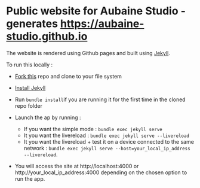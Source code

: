 Public website for Aubaine Studio - generates https://aubaine-studio.github.io
=======

The website is rendered using Github pages and built using [Jekyll](https://jekyllrb.com/).


To run this locally :

* [Fork this](https://github.com/aubaine-studio/aubaine-studio.github.io) repo and clone to your file system
* [Install Jekyll](https://help.github.com/articles/setting-up-your-github-pages-site-locally-with-jekyll/)
* Run `bundle install`if you are running it for the first time in the cloned repo folder
* Launch the ap by running :
    * If you want the simple mode : `bundle exec jekyll serve`
    * It you want the livereload : `bundle exec jekyll serve --livereload`
    * It you want the livereload + test it on a device connected to the same network : `bundle exec jekyll serve --host=your_local_ip_address --livereload`.

* You will access the site at http://localhost:4000 or http://your_local_ip_address:4000 depending on the chosen option to run the app.